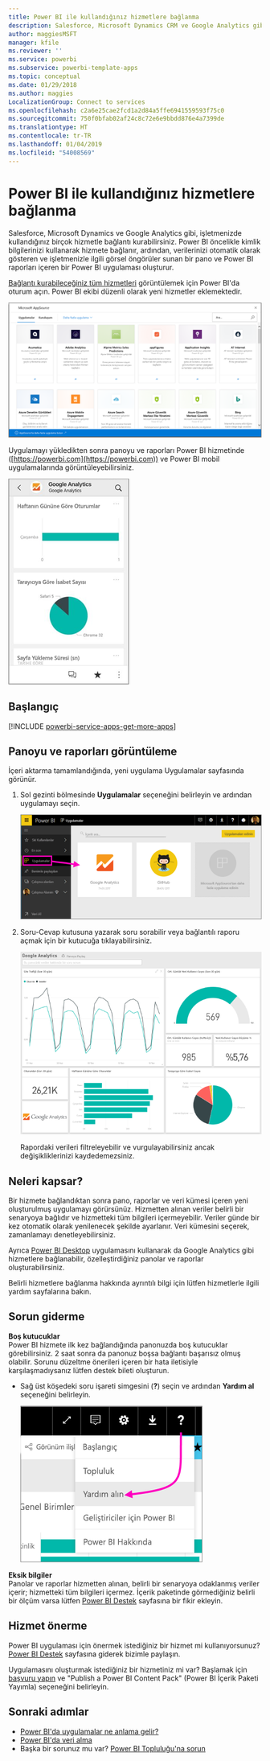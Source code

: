 ```yaml
---
title: Power BI ile kullandığınız hizmetlere bağlanma
description: Salesforce, Microsoft Dynamics CRM ve Google Analytics gibi, işletmenizde kullandığınız birçok hizmetle bağlantı kurabilirsiniz.
author: maggiesMSFT
manager: kfile
ms.reviewer: ''
ms.service: powerbi
ms.subservice: powerbi-template-apps
ms.topic: conceptual
ms.date: 01/29/2018
ms.author: maggies
LocalizationGroup: Connect to services
ms.openlocfilehash: c2a6e25cae2fcd1a2d84a5ffe6941559593f75c0
ms.sourcegitcommit: 750f0bfab02af24c8c72e6e9bbdd876e4a7399de
ms.translationtype: HT
ms.contentlocale: tr-TR
ms.lasthandoff: 01/04/2019
ms.locfileid: "54008569"
---
```

# <a name="connect-to-the-services-you-use-with-power-bi"></a>Power BI ile kullandığınız hizmetlere bağlanma
Salesforce, Microsoft Dynamics ve Google Analytics gibi, işletmenizde kullandığınız birçok hizmetle bağlantı kurabilirsiniz. Power BI öncelikle kimlik bilgilerinizi kullanarak hizmete bağlanır, ardından, verilerinizi otomatik olarak gösteren ve işletmenizle ilgili görsel öngörüler sunan bir pano ve Power BI raporları içeren bir Power BI uygulaması oluşturur.


[Bağlantı kurabileceğiniz tüm hizmetleri](https://app.powerbi.com/getdata/services) görüntülemek için Power BI'da oturum açın. Power BI ekibi düzenli olarak yeni hizmetler eklemektedir.

![AppSource uygulamaları](media/service-connect-to-services/overview.png)

Uygulamayı yükledikten sonra panoyu ve raporları Power BI hizmetinde ([https://powerbi.com](https://powerbi.com)) ve Power BI mobil uygulamalarında görüntüleyebilirsiniz. 

![Power BI mobil uygulamasında Google Analytics uygulaması](media/service-connect-to-services/power-bi-service-mobile-app-240.png)

## <a name="get-started"></a>Başlangıç
[!INCLUDE [powerbi-service-apps-get-more-apps](./includes/powerbi-service-apps-get-more-apps.md)]

## <a name="view-the-dashboard-and-reports"></a>Panoyu ve raporları görüntüleme
İçeri aktarma tamamlandığında, yeni uygulama Uygulamalar sayfasında görünür.

1. Sol gezinti bölmesinde **Uygulamalar** seçeneğini belirleyin ve ardından uygulamayı seçin.
   
     ![Uygulamalar sayfası](media/service-connect-to-services/power-bi-service-apps-open-app.png)
2. Soru-Cevap kutusuna yazarak soru sorabilir veya bağlantılı raporu açmak için bir kutucuğa tıklayabilirsiniz. 
   
    ![Google Analytics panosu](media/service-connect-to-services/googleanalytics2.png)
   
    Rapordaki verileri filtreleyebilir ve vurgulayabilirsiniz ancak değişikliklerinizi kaydedemezsiniz.

## <a name="whats-included"></a>Neleri kapsar?
Bir hizmete bağlandıktan sonra pano, raporlar ve veri kümesi içeren yeni oluşturulmuş uygulamayı görürsünüz. Hizmetten alınan veriler belirli bir senaryoya bağlıdır ve hizmetteki tüm bilgileri içermeyebilir. Veriler günde bir kez otomatik olarak yenilenecek şekilde ayarlanır. Veri kümesini seçerek, zamanlamayı denetleyebilirsiniz.

Ayrıca [Power BI Desktop](desktop-get-the-desktop.md) uygulamasını kullanarak da Google Analytics gibi hizmetlere bağlanabilir, özelleştirdiğiniz panolar ve raporlar oluşturabilirsiniz.  

Belirli hizmetlere bağlanma hakkında ayrıntılı bilgi için lütfen hizmetlerle ilgili yardım sayfalarına bakın.

## <a name="troubleshooting"></a>Sorun giderme
**Boş kutucuklar**  
Power BI hizmete ilk kez bağlandığında panonuzda boş kutucuklar görebilirsiniz. 2 saat sonra da panonuz boşsa bağlantı başarısız olmuş olabilir. Sorunu düzeltme önerileri içeren bir hata iletisiyle karşılaşmadıysanız lütfen destek bileti oluşturun.

* Sağ üst köşedeki soru işareti simgesini (**?**) seçin ve ardından **Yardım al** seçeneğini belirleyin.
  
    ![Yardım al simgesi](media/service-connect-to-services/power-bi-service-get-help.png)

**Eksik bilgiler**  
Panolar ve raporlar hizmetten alınan, belirli bir senaryoya odaklanmış veriler içerir; hizmetteki tüm bilgileri içermez. İçerik paketinde görmediğiniz belirli bir ölçüm varsa lütfen [Power BI Destek](https://support.powerbi.com/forums/265200-power-bi) sayfasına bir fikir ekleyin.

## <a name="suggesting-services"></a>Hizmet önerme
Power BI uygulaması için önermek istediğiniz bir hizmet mi kullanıyorsunuz? [Power BI Destek](https://support.powerbi.com/forums/265200-power-bi) sayfasına giderek bizimle paylaşın.

Uygulamasını oluşturmak istediğiniz bir hizmetiniz mi var? Başlamak için [başvuru yapın](https://azure.microsoft.com/marketplace/programs/certified/apply/) ve "Publish a Power BI Content Pack" (Power BI İçerik Paketi Yayımla) seçeneğini belirleyin.

## <a name="next-steps"></a>Sonraki adımlar
* [Power BI'da uygulamalar ne anlama gelir?](service-install-use-apps.md)
* [Power BI'da veri alma](service-get-data.md)
* Başka bir sorunuz mu var? [Power BI Topluluğu'na sorun](http://community.powerbi.com/)

